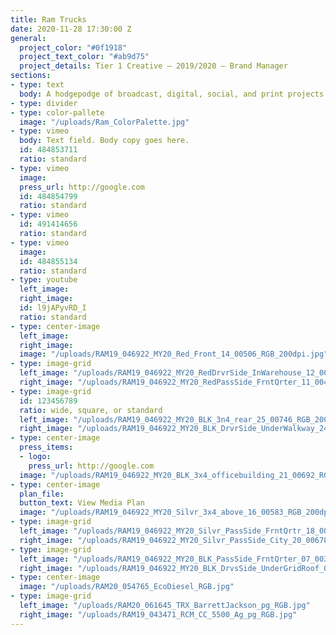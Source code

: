 ```yaml
---
title: Ram Trucks
date: 2020-11-28 17:30:00 Z
general:
  project_color: "#0f1918"
  project_text_color: "#ab9d75"
  project_details: Tier 1 Creative – 2019/2020 – Brand Manager
sections:
- type: text
  body: A hodgepodge of broadcast, digital, social, and print projects I managed.
- type: divider
- type: color-pallete
  image: "/uploads/Ram_ColorPalette.jpg"
- type: vimeo
  body: Text field. Body copy goes here.
  id: 484853711
  ratio: standard
- type: vimeo
  image: 
  press_url: http://google.com
  id: 484854799
  ratio: standard
- type: vimeo
  id: 491414656
  ratio: standard
- type: vimeo
  image: 
  id: 484855134
  ratio: standard
- type: youtube
  left_image: 
  right_image: 
  id: l9jAPyvRD_I
  ratio: standard
- type: center-image
  left_image: 
  right_image: 
  image: "/uploads/RAM19_046922_MY20_Red_Front_14_00506_RGB_200dpi.jpg"
- type: image-grid
  left_image: "/uploads/RAM19_046922_MY20_RedDrvrSide_InWarehouse_12_00480_RGB_200dpi.jpg"
  right_image: "/uploads/RAM19_046922_MY20_RedPassSide_FrntQrter_11_00404_RGB_200dpi.jpg"
- type: image-grid
  id: 123456789
  ratio: wide, square, or standard
  left_image: "/uploads/RAM19_046922_MY20_BLK_3n4_rear_25_00746_RGB_200dpi.jpg"
  right_image: "/uploads/RAM19_046922_MY20_BLK_DrvrSide_UnderWalkway_24_00742_RGB_200dpi.jpg"
- type: center-image
  press_items:
  - logo: 
    press_url: http://google.com
  image: "/uploads/RAM19_046922_MY20_BLK_3x4_officebuilding_21_00692_RGB_200dpi.jpg"
- type: center-image
  plan_file: 
  button_text: View Media Plan
  image: "/uploads/RAM19_046922_MY20_Silvr_3x4_above_16_00583_RGB_200dpi.jpg"
- type: image-grid
  left_image: "/uploads/RAM19_046922_MY20_Silvr_PassSide_FrntQrtr_18_00623_RGB_200dpi.jpg"
  right_image: "/uploads/RAM19_046922_MY20_Silvr_PassSide_City_20_00678_RGB_200dpi.jpg"
- type: image-grid
  left_image: "/uploads/RAM19_046922_MY20_BLK_PassSide_FrntQrter_07_00320_RGB_200dpi.jpg"
  right_image: "/uploads/RAM19_046922_MY20_BLK_DrvsSide_UnderGridRoof_03_00261_RGB_200dpi.jpg"
- type: center-image
  image: "/uploads/RAM20_054765_EcoDiesel_RGB.jpg"
- type: image-grid
  left_image: "/uploads/RAM20_061645_TRX_BarrettJackson_pg_RGB.jpg"
  right_image: "/uploads/RAM19_043471_RCM_CC_5500_Ag_pg_RGB.jpg"
---
```


